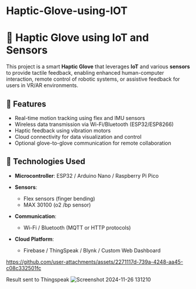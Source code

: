 # Haptic-Glove-using-IOT
# 🧤 Haptic Glove using IoT and Sensors

This project is a smart **Haptic Glove** that leverages **IoT** and various **sensors** to provide tactile feedback, enabling enhanced human-computer interaction, remote control of robotic systems, or assistive feedback for users in VR/AR environments.

## 🔧 Features

- Real-time motion tracking using flex and IMU sensors
- Wireless data transmission via Wi-Fi/Bluetooth (ESP32/ESP8266)
- Haptic feedback using vibration motors
- Cloud connectivity for data visualization and control
- Optional glove-to-glove communication for remote collaboration

## 🧠 Technologies Used

- **Microcontroller**: ESP32 / Arduino Nano / Raspberry Pi Pico
- **Sensors**:
  - Flex sensors (finger bending)
  - MAX 30100 (o2 /bp sensor)

- **Communication**:
  - Wi-Fi / Bluetooth (MQTT or HTTP protocols)
- **Cloud Platform**:
  - Firebase / ThingSpeak / Blynk / Custom Web Dashboard
 




https://github.com/user-attachments/assets/2271117d-739a-4248-aa45-c08c332501fc





Result sent to Thingspeak
![Screenshot 2024-11-26 131210](https://github.com/user-attachments/assets/51b1b42c-8a10-4932-b785-036256d2281a)


